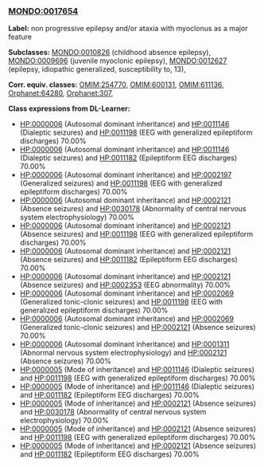 
### [MONDO:0017654](http://purl.obolibrary.org/obo/MONDO_0017654)
**Label:** non progressive epilepsy and/or ataxia with myoclonus as a major feature

**Subclasses:** [MONDO:0010826](http://purl.obolibrary.org/obo/MONDO_0010826) (childhood absence epilepsy), [MONDO:0009696](http://purl.obolibrary.org/obo/MONDO_0009696) (juvenile myoclonic epilepsy), [MONDO:0012627](http://purl.obolibrary.org/obo/MONDO_0012627) (epilepsy, idiopathic generalized, susceptibility to, 13), 

**Corr. equiv. classes:** [OMIM:254770](http://purl.obolibrary.org/obo/OMIM_254770), [OMIM:600131](http://purl.obolibrary.org/obo/OMIM_600131), [OMIM:611136](http://purl.obolibrary.org/obo/OMIM_611136), [Orphanet:64280](http://www.orpha.net/ORDO/Orphanet_64280), [Orphanet:307](http://www.orpha.net/ORDO/Orphanet_307), 

**Class expressions from DL-Learner:**

- [HP:0000006](http://purl.obolibrary.org/obo/HP_0000006) (Autosomal dominant inheritance) and [HP:0011146](http://purl.obolibrary.org/obo/HP_0011146) (Dialeptic seizures) and [HP:0011198](http://purl.obolibrary.org/obo/HP_0011198) (EEG with generalized epileptiform discharges) 70.00%
- [HP:0000006](http://purl.obolibrary.org/obo/HP_0000006) (Autosomal dominant inheritance) and [HP:0011146](http://purl.obolibrary.org/obo/HP_0011146) (Dialeptic seizures) and [HP:0011182](http://purl.obolibrary.org/obo/HP_0011182) (Epileptiform EEG discharges) 70.00%
- [HP:0000006](http://purl.obolibrary.org/obo/HP_0000006) (Autosomal dominant inheritance) and [HP:0002197](http://purl.obolibrary.org/obo/HP_0002197) (Generalized seizures) and [HP:0011198](http://purl.obolibrary.org/obo/HP_0011198) (EEG with generalized epileptiform discharges) 70.00%
- [HP:0000006](http://purl.obolibrary.org/obo/HP_0000006) (Autosomal dominant inheritance) and [HP:0002121](http://purl.obolibrary.org/obo/HP_0002121) (Absence seizures) and [HP:0030178](http://purl.obolibrary.org/obo/HP_0030178) (Abnormality of central nervous system electrophysiology) 70.00%
- [HP:0000006](http://purl.obolibrary.org/obo/HP_0000006) (Autosomal dominant inheritance) and [HP:0002121](http://purl.obolibrary.org/obo/HP_0002121) (Absence seizures) and [HP:0011198](http://purl.obolibrary.org/obo/HP_0011198) (EEG with generalized epileptiform discharges) 70.00%
- [HP:0000006](http://purl.obolibrary.org/obo/HP_0000006) (Autosomal dominant inheritance) and [HP:0002121](http://purl.obolibrary.org/obo/HP_0002121) (Absence seizures) and [HP:0011182](http://purl.obolibrary.org/obo/HP_0011182) (Epileptiform EEG discharges) 70.00%
- [HP:0000006](http://purl.obolibrary.org/obo/HP_0000006) (Autosomal dominant inheritance) and [HP:0002121](http://purl.obolibrary.org/obo/HP_0002121) (Absence seizures) and [HP:0002353](http://purl.obolibrary.org/obo/HP_0002353) (EEG abnormality) 70.00%
- [HP:0000006](http://purl.obolibrary.org/obo/HP_0000006) (Autosomal dominant inheritance) and [HP:0002069](http://purl.obolibrary.org/obo/HP_0002069) (Generalized tonic-clonic seizures) and [HP:0011198](http://purl.obolibrary.org/obo/HP_0011198) (EEG with generalized epileptiform discharges) 70.00%
- [HP:0000006](http://purl.obolibrary.org/obo/HP_0000006) (Autosomal dominant inheritance) and [HP:0002069](http://purl.obolibrary.org/obo/HP_0002069) (Generalized tonic-clonic seizures) and [HP:0002121](http://purl.obolibrary.org/obo/HP_0002121) (Absence seizures) 70.00%
- [HP:0000006](http://purl.obolibrary.org/obo/HP_0000006) (Autosomal dominant inheritance) and [HP:0001311](http://purl.obolibrary.org/obo/HP_0001311) (Abnormal nervous system electrophysiology) and [HP:0002121](http://purl.obolibrary.org/obo/HP_0002121) (Absence seizures) 70.00%
- [HP:0000005](http://purl.obolibrary.org/obo/HP_0000005) (Mode of inheritance) and [HP:0011146](http://purl.obolibrary.org/obo/HP_0011146) (Dialeptic seizures) and [HP:0011198](http://purl.obolibrary.org/obo/HP_0011198) (EEG with generalized epileptiform discharges) 70.00%
- [HP:0000005](http://purl.obolibrary.org/obo/HP_0000005) (Mode of inheritance) and [HP:0011146](http://purl.obolibrary.org/obo/HP_0011146) (Dialeptic seizures) and [HP:0011182](http://purl.obolibrary.org/obo/HP_0011182) (Epileptiform EEG discharges) 70.00%
- [HP:0000005](http://purl.obolibrary.org/obo/HP_0000005) (Mode of inheritance) and [HP:0002121](http://purl.obolibrary.org/obo/HP_0002121) (Absence seizures) and [HP:0030178](http://purl.obolibrary.org/obo/HP_0030178) (Abnormality of central nervous system electrophysiology) 70.00%
- [HP:0000005](http://purl.obolibrary.org/obo/HP_0000005) (Mode of inheritance) and [HP:0002121](http://purl.obolibrary.org/obo/HP_0002121) (Absence seizures) and [HP:0011198](http://purl.obolibrary.org/obo/HP_0011198) (EEG with generalized epileptiform discharges) 70.00%
- [HP:0000005](http://purl.obolibrary.org/obo/HP_0000005) (Mode of inheritance) and [HP:0002121](http://purl.obolibrary.org/obo/HP_0002121) (Absence seizures) and [HP:0011182](http://purl.obolibrary.org/obo/HP_0011182) (Epileptiform EEG discharges) 70.00%


